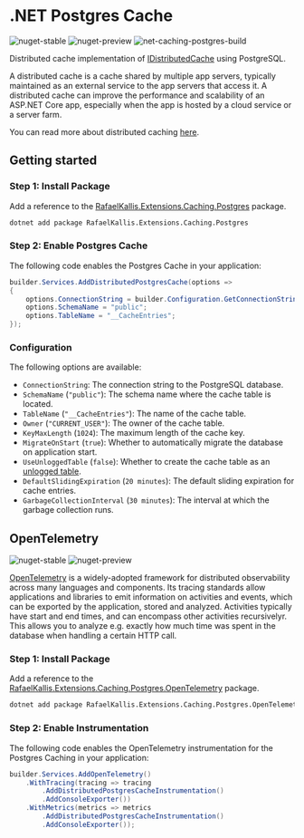 # .NET Postgres Cache

![nuget-stable](https://img.shields.io/nuget/v/RafaelKallis.Extensions.Caching.Postgres.svg?label=stable)
![nuget-preview](https://img.shields.io/nuget/vpre/RafaelKallis.Extensions.Caching.Postgres.svg?label=preview)
![net-caching-postgres-build](https://github.com/rafaelkallis/net-caching-postgres/actions/workflows/build.yml/badge.svg)

Distributed cache implementation of [IDistributedCache](https://learn.microsoft.com/en-us/dotnet/api/microsoft.extensions.caching.distributed.idistributedcache) using PostgreSQL.

A distributed cache is a cache shared by multiple app servers, typically maintained as an external service to the app servers that access it. A distributed cache can improve the performance and scalability of an ASP.NET Core app, especially when the app is hosted by a cloud service or a server farm.

You can read more about distributed caching [here](https://docs.microsoft.com/en-us/aspnet/core/performance/caching/distributed).

## Getting started

### Step 1: Install Package

Add a reference to the [RafaelKallis.Extensions.Caching.Postgres](https://www.nuget.org/packages/RafaelKallis.Extensions.Caching.Postgres) package.

```sh
dotnet add package RafaelKallis.Extensions.Caching.Postgres
```

### Step 2: Enable Postgres Cache

The following code enables the Postgres Cache in your application:

```csharp
builder.Services.AddDistributedPostgresCache(options =>
{
    options.ConnectionString = builder.Configuration.GetConnectionString("Database");
    options.SchemaName = "public";
    options.TableName = "__CacheEntries";
});
```

### Configuration

The following options are available:
- `ConnectionString`: The connection string to the PostgreSQL database.
- `SchemaName` (`"public"`): The schema name where the cache table is located.
- `TableName` (`"__CacheEntries"`): The name of the cache table.
- `Owner` (`"CURRENT_USER"`): The owner of the cache table.
- `KeyMaxLength` (`1024`): The maximum length of the cache key.
- `MigrateOnStart` (`true`): Whether to automatically migrate the database on application start.
- `UseUnloggedTable` (`false`): Whether to create the cache table as an [unlogged table](https://pganalyze.com/blog/5mins-postgres-unlogged-tables).
- `DefaultSlidingExpiration` (`20 minutes`): The default sliding expiration for cache entries.
- `GarbageCollectionInterval` (`30 minutes`): The interval at which the garbage collection runs.

## OpenTelemetry

![nuget-stable](https://img.shields.io/nuget/v/RafaelKallis.Extensions.Caching.Postgres.OpenTelemetry.svg?label=stable)
![nuget-preview](https://img.shields.io/nuget/vpre/RafaelKallis.Extensions.Caching.Postgres.OpenTelemetry.svg?label=preview)

[OpenTelemetry](https://opentelemetry.io) is a widely-adopted framework for distributed observability across many languages and components. Its tracing standards allow applications and libraries to emit information on activities and events, which can be exported by the application, stored and analyzed. Activities typically have start and end times, and can encompass other activities recursivelyr. This allows you to analyze e.g. exactly how much time was spent in the database when handling a certain HTTP call.

### Step 1: Install Package

Add a reference to the [RafaelKallis.Extensions.Caching.Postgres.OpenTelemetry](https://www.nuget.org/packages/RafaelKallis.Extensions.Caching.Postgres.OpenTelemetry) package.

```sh
dotnet add package RafaelKallis.Extensions.Caching.Postgres.OpenTelemetry
```

### Step 2: Enable Instrumentation

The following code enables the OpenTelemetry instrumentation for the Postgres Caching in your application:

```csharp
builder.Services.AddOpenTelemetry()
    .WithTracing(tracing => tracing
        .AddDistributedPostgresCacheInstrumentation()
        .AddConsoleExporter())
    .WithMetrics(metrics => metrics
        .AddDistributedPostgresCacheInstrumentation()
        .AddConsoleExporter());
```
